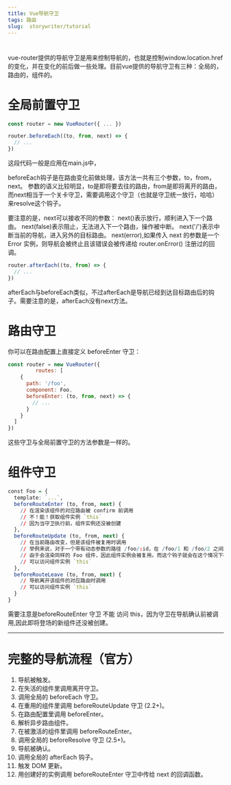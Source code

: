 ```yaml
---
title: Vue导航守卫
tags: 路由
slug:  storywriter/tutorial
---
```



# 
vue-router提供的导航守卫是用来控制导航的，也就是控制window.location.href的变化，并在变化的前后做一些处理。目前vue提供的导航守卫有三种：全局的，路由的，组件的。
# 全局前置守卫

``` javascript
const router = new VueRouter({ ... })

router.beforeEach((to, from, next) => {
  // ...
})
```

这段代码一般是应用在main.js中，

beforeEach钩子是在路由变化前做处理，该方法一共有三个参数，to，from，next。
参数的语义比较明显，to是即将要去往的路由，from是即将离开的路由，而next相当于一个关卡守卫，需要调用这个守卫（也就是守卫统一放行，哈哈）来resolve这个钩子。

要注意的是，next可以接收不同的参数：
next()表示放行，顺利进入下一个路由。
next(false)表示阻止，无法进入下一个路由，操作被中断。
next('/')表示中断当前的导航，进入另外的目标路由。
next(error),如果传入 next 的参数是一个 Error 实例，则导航会被终止且该错误会被传递给 router.onError() 注册过的回调。

``` javascript
router.afterEach((to, from) => {
  // ...
})
```

afterEach与beforeEach类似，不过afterEach是导航已经到达目标路由后的钩子。需要注意的是，afterEach没有next方法。
# 路由守卫
你可以在路由配置上直接定义 beforeEnter 守卫：

``` javascript
const router = new VueRouter({
         routes: [
    {
      path: '/foo',
      component: Foo,
      beforeEnter: (to, from, next) => {
        // ...
      }
    }
  ]
})
```

这些守卫与全局前置守卫的方法参数是一样的。

# 组件守卫

``` q
const Foo = {
  template: `...`,
  beforeRouteEnter (to, from, next) {
    // 在渲染该组件的对应路由被 confirm 前调用
    // 不！能！获取组件实例 `this`
    // 因为当守卫执行前，组件实例还没被创建
  },
  beforeRouteUpdate (to, from, next) {
    // 在当前路由改变，但是该组件被复用时调用
    // 举例来说，对于一个带有动态参数的路径 /foo/:id，在 /foo/1 和 /foo/2 之间跳转的时候，
    // 由于会渲染同样的 Foo 组件，因此组件实例会被复用。而这个钩子就会在这个情况下被调用。
    // 可以访问组件实例 `this`
  },
  beforeRouteLeave (to, from, next) {
    // 导航离开该组件的对应路由时调用
    // 可以访问组件实例 `this`
  }
}
```

需要注意是beforeRouteEnter 守卫 不能 访问 this，因为守卫在导航确认前被调用,因此即将登场的新组件还没被创建。

___

# 完整的导航流程（官方）


 1. 导航被触发。
 2. 在失活的组件里调用离开守卫。
 3. 调用全局的 beforeEach 守卫。
 4. 在重用的组件里调用 beforeRouteUpdate 守卫 (2.2+)。
 5. 在路由配置里调用 beforeEnter。
 6. 解析异步路由组件。
 7. 在被激活的组件里调用 beforeRouteEnter。
 8. 调用全局的 beforeResolve 守卫 (2.5+)。
 9. 导航被确认。
 10. 调用全局的 afterEach 钩子。
 11. 触发 DOM 更新。
 12. 用创建好的实例调用 beforeRouteEnter 守卫中传给 next 的回调函数。
